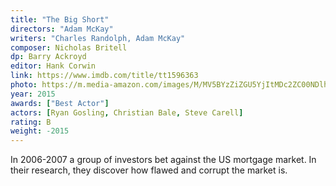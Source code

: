 ```yaml
---
title: "The Big Short"
directors: "Adam McKay"
writers: "Charles Randolph, Adam McKay"
composer: Nicholas Britell
dp: Barry Ackroyd
editor: Hank Corwin
link: https://www.imdb.com/title/tt1596363
photo: https://m.media-amazon.com/images/M/MV5BYzZiZGU5YjItMDc2ZC00NDlhLTgzNTEtM2ExMzZhMTg1OWMyXkEyXkFqcGdeQXVyNDkzNTM2ODg@._V1_FMjpg_UY720_.jpg
year: 2015
awards: ["Best Actor"]
actors: [Ryan Gosling, Christian Bale, Steve Carell]
rating: B
weight: -2015
---
```

In 2006-2007 a group of investors bet against the US mortgage market. In their research, they discover how flawed and corrupt the market is.